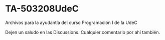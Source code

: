 # TA-503208UdeC
Archivos para la ayudantía del curso Programación I de la UdeC

Dejen un saludo en las Discussions. Cualquier comentario por ahí también.
